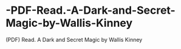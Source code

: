 # -PDF-Read.-A-Dark-and-Secret-Magic-by-Wallis-Kinney
(PDF) Read. A Dark and Secret Magic by Wallis Kinney
